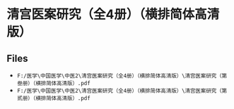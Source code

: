 # 清宫医案研究（全4册）（横排简体高清版）

## Files

- `F:/医学\中国医学\中医2\清宫医案研究（全4册）（横排简体高清版）\清宫医案研究（第叁册）（横排简体高清版）.pdf`
- `F:/医学\中国医学\中医2\清宫医案研究（全4册）（横排简体高清版）\清宫医案研究（第贰册）（横排简体高清版）.pdf`
